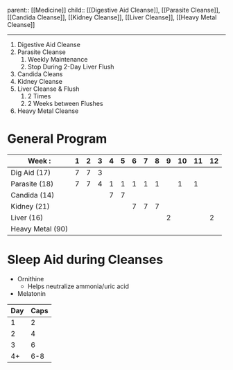 parent:: [[Medicine]]
child:: [[Digestive Aid Cleanse]], [[Parasite Cleanse]], [[Candida Cleanse]], [[Kidney Cleanse]], [[Liver Cleanse]], [[Heavy Metal Cleanse]]

---



1. Digestive Aid Cleanse
2. Parasite Cleanse
	1. Weekly Maintenance
	2. Stop During 2-Day Liver Flush
3. Candida Cleans
4. Kidney Cleanse
5. Liver Cleanse & Flush
	1. 2 Times
	2. 2 Weeks between Flushes
6. Heavy Metal Cleanse


# General Program
| Week  :           | 1   | 2   | 3   | 4   | 5   | 6   | 7   | 8   | 9   | 10  | 11  | 12  |
| ---------------- | --- | --- | --- | --- | --- | --- | --- | --- | --- | --- | --- | --- |
| Dig Aid (17)     | 7   | 7   | 3   |     |     |     |     |     |     |     |     |     |
| Parasite (18)    | 7   | 7   | 4   | 1   | 1   | 1   | 1   | 1   |     | 1   | 1   |     |
| Candida (14)     |     |     |     | 7   | 7   |     |     |     |     |     |     |     |
| Kidney (21)      |     |     |     |     |     | 7   | 7   | 7   |     |     |     |     |
| Liver (16)       |     |     |     |     |     |     |     |     | 2   |     |     | 2   |
| Heavy Metal (90) |     |     |     |     |     |     |     |     |     |     |     |     |


# Sleep Aid during Cleanses
- Ornithine
	- Helps neutralize ammonia/uric acid
- Melatonin

| Day | Caps |
| --- | ---- |
| 1   | 2    |
| 2   | 4    |
| 3   | 6    | 
| 4+  | 6-8  |